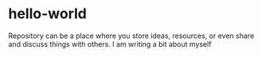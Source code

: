 # hello-world
Repository can be a place where you store ideas, resources, or even share and discuss things with others.
I am writing a bit about myself

